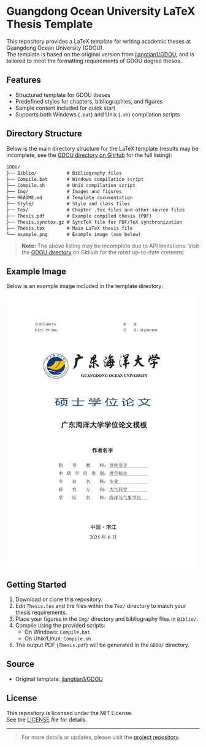 # Guangdong Ocean University LaTeX Thesis Template

This repository provides a LaTeX template for writing academic theses at Guangdong Ocean University (GDOU).  
The template is based on the original version from [jiangtian1/GDOU](https://github.com/jiangtian1/GDOU/tree/main), and is tailored to meet the formatting requirements of GDOU degree theses.

## Features

- Structured template for GDOU theses
- Predefined styles for chapters, bibliographies, and figures
- Sample content included for quick start
- Supports both Windows (`.bat`) and Unix (`.sh`) compilation scripts

## Directory Structure

Below is the main directory structure for the LaTeX template (results may be incomplete, see the [GDOU directory on GitHub](https://github.com/SQYQianYe/GDOU_Latex_Template/tree/main/GDOU) for the full listing):

```
GDOU/
├── Biblio/           # Bibliography files
├── Compile.bat       # Windows compilation script
├── Compile.sh        # Unix compilation script
├── Img/              # Images and figures
├── README.md         # Template documentation
├── Style/            # Style and class files
├── Tex/              # Chapter .tex files and other source files
├── Thesis.pdf        # Example compiled thesis (PDF)
├── Thesis.synctex.gz # SyncTeX file for PDF/TeX synchronization
├── Thesis.tex        # Main LaTeX thesis file
└── example.png       # Example image (see below)
```

> **Note:** The above listing may be incomplete due to API limitations. Visit the [GDOU directory](https://github.com/SQYQianYe/GDOU_Latex_Template/tree/main/GDOU) on GitHub for the most up-to-date contents.

## Example Image

Below is an example image included in the template directory:

![example](./example.png)

## Getting Started

1. Download or clone this repository.
2. Edit `Thesis.tex` and the files within the `Tex/` directory to match your thesis requirements.
3. Place your figures in the `Img/` directory and bibliography files in `Biblio/`.
4. Compile using the provided scripts:
   - On Windows: `Compile.bat`
   - On Unix/Linux: `Compile.sh`
5. The output PDF (`Thesis.pdf`) will be generated in the `GDOU/` directory.

## Source

- Original template: [jiangtian1/GDOU](https://github.com/jiangtian1/GDOU/tree/main)

## License

This repository is licensed under the MIT License.  
See the [LICENSE](./LICENSE) file for details.

---

> For more details or updates, please visit the [project repository](https://github.com/SQYQianYe/GDOU_Latex_Template).
